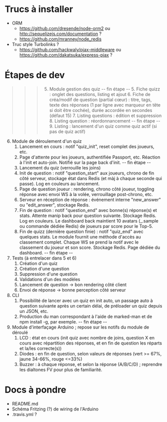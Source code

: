 Trucs à installer
=================

  * ORM
    - https://github.com/dresende/node-orm2 ou http://sequelizejs.com/documentation ?
    - https://github.com/mranney/node_redis
  * Truc style Turbolinks ?
    - https://github.com/hackwaly/pjax-middleware ou https://github.com/dakatsuka/express-pjax ?

Étapes de dev
=============

  >>> 5. Module gestion des quiz
      -- fin étape --
      5. Fiche quizz : onglet des questions, listing et ajout
      6. Fiche de créa/modif de question (partial cœur) : titre, tags, texte des réponses (1 par ligne avec marqueur en tête si doit être cochée), durée accordée en secondes (défaut 15)
      7. Listing questions : édition et suppression
      8. Listing question : réordonnancement
      -- fin étape --
      9. Listing : lancement d'un quiz comme quiz actif (si pas de quiz actif)

  6. Module de déroulement d'un quiz
      1. Lancement en cours : notif "quiz_init", reset complet des joueurs, etc.
      2. Page d'attente pour les joueurs, authentifiée Passport, etc.  Réaction à l'init et auto-join.  Notifié sur la page back d'init.
      -- fin étape --
      3. Lancement du quiz (verrouille les joins)
      4. Init de question : notif "question_start" aux joueurs, chrono de fin côté serveur, stockage état dans Redis (et màj à chaque seconde qui passe).  Log en couleurs au lancement.
      5. Page de question joueur : rendering, chrono côté joueur, toggling réponse avec envoi WS à la volée, verrouillage post-chrono, etc.
      6. Serveur en réception de réponse : événement interne "new_answer" ou "edit_answer", stockage Redis.
      7. Fin de question : notif "question_end" avec bonne(s) réponse(s) et stats. Attente manip back pour question suivante. Stockage Redis. Log en couleurs.  Le dashboard back maintient 10 avatars (_.sample ou commande dédiée Redis) de joueurs par score pour le Top-5.
      8. Fin de quizz (dernière question finie) : notif "quiz_end" avec quelques stats.  Le module fournit une méthode d'accès au classement complet.  Chaque WS se prend la notif avec le classement du joueur et son score.  Stockage Redis.  Page dédiée du dashboard.
      -- fin étape --
  7. Tests (à entrelacer dans 5 et 6)
      1. Création d'un quiz
      2. Création d'une question
      3. Suppression d'une question
      4. Validations d'un des modèles
      5. Lancement de question -> bon rendering côté client
      6. Envoi de réponse -> bonne perception côté serveur
  8. CLI
      1. Possibilité de lancer avec un quiz en init auto, un passage auto à question suivante après un certain délai, de préloader un quiz depuis un JSON, etc.
      2. Production du man correspondant à l'aide de marked-man et de npm install -g, par exemple.
      -- fin étape --
  9. Module d'interfaçage Arduino ; repose sur les notifs du module de déroulé
      1. LCD : état en cours (init quiz avec nombre de joins, question X en cours avec répartition des réponses, et en fin de question les réparts et la/les correcte(s))
      2. Diodes : en fin de question, selon valeurs de réponses (vert >= 67%, jaune 34-66%, rouge <=33%)
      3. Buzzer : à chaque réponse, et selon la réponse (A/B/C/D) ; reprendre les dialtones FV pour plus de familiarité.

Docs à pondre
=============

  * README.md
  * Schéma Fritzing (?) de wiring de l'Arduino
  * .travis.yml ?

